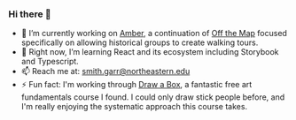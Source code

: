 ### Hi there 👋

<!--
**garrrettt/garrrettt** is a ✨ _special_ ✨ repository because its `README.md` (this file) appears on your GitHub profile.

Here are some ideas to get you started:

- 🔭 I’m currently working on ...
- 🌱 I’m currently learning ...
- 👯 I’m looking to collaborate on ...
- 🤔 I’m looking for help with ...
- 💬 Ask me about ...
- 📫 How to reach me: ...
- 😄 Pronouns: ...
- ⚡ Fun fact: ...
-->

- 🔭 I’m currently working on [Amber](https://github.com/TheEarlyNerd/amber), a continuation of [Off the Map](https://github.com/garrrettt/Off-The-Map) focused specifically on allowing historical groups to create walking tours.
- 🌱 Right now, I’m learning React and its ecosystem including Storybook and Typescript.
- 📫 Reach me at: smith.garr@northeastern.edu
- ⚡ Fun fact: I'm working through [Draw a Box](https://drawabox.com/), a fantastic free art fundamentals course I found. I could only draw stick people before, and I'm really enjoying the systematic approach this course takes.
